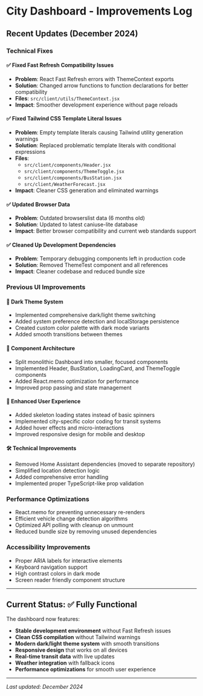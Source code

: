 # City Dashboard - Improvements Log

## Recent Updates (December 2024)

### Technical Fixes

#### ✅ Fixed Fast Refresh Compatibility Issues
- **Problem**: React Fast Refresh errors with ThemeContext exports
- **Solution**: Changed arrow functions to function declarations for better compatibility
- **Files**: `src/client/utils/ThemeContext.jsx`
- **Impact**: Smoother development experience without page reloads

#### ✅ Fixed Tailwind CSS Template Literal Issues  
- **Problem**: Empty template literals causing Tailwind utility generation warnings
- **Solution**: Replaced problematic template literals with conditional expressions
- **Files**: 
  - `src/client/components/Header.jsx`
  - `src/client/components/ThemeToggle.jsx` 
  - `src/client/components/BusStation.jsx`
  - `src/client/WeatherForecast.jsx`
- **Impact**: Cleaner CSS generation and eliminated warnings

#### ✅ Updated Browser Data
- **Problem**: Outdated browserslist data (6 months old)  
- **Solution**: Updated to latest caniuse-lite database
- **Impact**: Better browser compatibility and current web standards support

#### ✅ Cleaned Up Development Dependencies
- **Problem**: Temporary debugging components left in production code
- **Solution**: Removed ThemeTest component and all references
- **Impact**: Cleaner codebase and reduced bundle size

### Previous UI Improvements

#### 🎨 Dark Theme System
- Implemented comprehensive dark/light theme switching
- Added system preference detection and localStorage persistence
- Created custom color palette with dark mode variants
- Added smooth transitions between themes

#### 🔧 Component Architecture
- Split monolithic Dashboard into smaller, focused components
- Implemented Header, BusStation, LoadingCard, and ThemeToggle components
- Added React.memo optimization for performance
- Improved prop passing and state management

#### 🎯 Enhanced User Experience
- Added skeleton loading states instead of basic spinners
- Implemented city-specific color coding for transit systems
- Added hover effects and micro-interactions
- Improved responsive design for mobile and desktop

#### 🛠 Technical Improvements
- Removed Home Assistant dependencies (moved to separate repository)
- Simplified location detection logic
- Added comprehensive error handling
- Implemented proper TypeScript-like prop validation

### Performance Optimizations
- React.memo for preventing unnecessary re-renders
- Efficient vehicle change detection algorithms
- Optimized API polling with cleanup on unmount
- Reduced bundle size by removing unused dependencies

### Accessibility Improvements
- Proper ARIA labels for interactive elements
- Keyboard navigation support
- High contrast colors in dark mode
- Screen reader friendly component structure

---

## Current Status: ✅ Fully Functional

The dashboard now features:
- **Stable development environment** without Fast Refresh issues
- **Clean CSS compilation** without Tailwind warnings  
- **Modern dark/light theme system** with smooth transitions
- **Responsive design** that works on all devices
- **Real-time transit data** with live updates
- **Weather integration** with fallback icons
- **Performance optimizations** for smooth user experience

---

*Last updated: December 2024* 